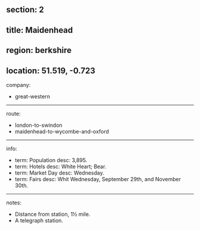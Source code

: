 section: 2
----
title: Maidenhead
----
region: berkshire
----
location: 51.519, -0.723
----
company:
- great-western
----
route:
- london-to-swindon
- maidenhead-to-wycombe-and-oxford
----
info:
- term: Population
  desc: 3,895.
- term: Hotels
  desc: White Heart; Bear.
- term: Market Day
  desc: Wednesday.
- term: Fairs
  desc: Whit Wednesday, September 29th, and November 30th.
----
notes:
- Distance from station, 1½ mile.
- A telegraph station.
